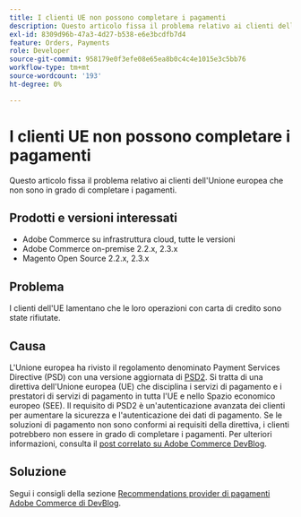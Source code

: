 ```yaml
---
title: I clienti UE non possono completare i pagamenti
description: Questo articolo fissa il problema relativo ai clienti dell'Unione europea che non sono in grado di completare i pagamenti.
exl-id: 8309d96b-47a3-4d27-b538-e6e3bcdfb7d4
feature: Orders, Payments
role: Developer
source-git-commit: 958179e0f3efe08e65ea8b0c4c4e1015e3c5bb76
workflow-type: tm+mt
source-wordcount: '193'
ht-degree: 0%

---
```


# I clienti UE non possono completare i pagamenti

Questo articolo fissa il problema relativo ai clienti dell&#39;Unione europea che non sono in grado di completare i pagamenti.

## Prodotti e versioni interessati

* Adobe Commerce su infrastruttura cloud, tutte le versioni
* Adobe Commerce on-premise 2.2.x, 2.3.x
* Magento Open Source 2.2.x, 2.3.x

## Problema

I clienti dell&#39;UE lamentano che le loro operazioni con carta di credito sono state rifiutate.

## Causa

L&#39;Unione europea ha rivisto il regolamento denominato Payment Services Directive (PSD) con una versione aggiornata di [PSD2](https://eur-lex.europa.eu/legal-content/EN/TXT/HTML/?uri=CELEX:32015L2366&amp;from=EN). Si tratta di una direttiva dell&#39;Unione europea (UE) che disciplina i servizi di pagamento e i prestatori di servizi di pagamento in tutta l&#39;UE e nello Spazio economico europeo (SEE). Il requisito di PSD2 è un&#39;autenticazione avanzata dei clienti per aumentare la sicurezza e l&#39;autenticazione dei dati di pagamento. Se le soluzioni di pagamento non sono conformi ai requisiti della direttiva, i clienti potrebbero non essere in grado di completare i pagamenti. Per ulteriori informazioni, consulta il [post correlato su Adobe Commerce DevBlog](https://community.magento.com/t5/Magento-DevBlog/3D-Secure-2-0-changes/ba-p/136460).

## Soluzione

Segui i consigli della sezione [Recommendations provider di pagamenti Adobe Commerce di DevBlog](https://community.magento.com/t5/Magento-DevBlog/3D-Secure-2-0-changes/ba-p/136460#recommendations).
